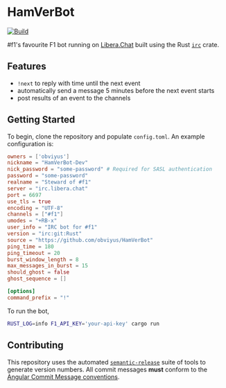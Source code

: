 # HamVerBot

[![Build](https://github.com/obviyus/HamVerBot/actions/workflows/build.yml/badge.svg)](https://github.com/obviyus/HamVerBot/actions/workflows/build.yml)

#f1's favourite F1 bot running on [Libera.Chat](https://libera.chat/) built using the
Rust [`irc`](https://crates.io/crates/irc) crate.

## Features

- `!next` to reply with time until the next event
- automatically send a message 5 minutes before the next event starts
- post results of an event to the channels

## Getting Started

To begin, clone the repository and populate `config.toml`. An example configuration is:

```toml
owners = ['obviyus']
nickname = "HamVerBot-Dev"
nick_password = "some-password" # Required for SASL authentication
password = "some-password"
realname = "Steward of #f1"
server = "irc.libera.chat"
port = 6697
use_tls = true
encoding = "UTF-8"
channels = ["#f1"]
umodes = "+RB-x"
user_info = "IRC bot for #f1"
version = "irc:git:Rust"
source = "https://github.com/obviyus/HamVerBot"
ping_time = 180
ping_timeout = 20
burst_window_length = 8
max_messages_in_burst = 15
should_ghost = false
ghost_sequence = []

[options]
command_prefix = "!"
```

To run the bot,

```bash
RUST_LOG=info F1_API_KEY='your-api-key' cargo run
```

## Contributing

This repository uses the automated [`semantic-release`](https://github.com/semantic-release/semantic-release) suite of tools to generate version numbers. All commit messages **must** conform to the [Angular Commit Message conventions](https://github.com/angular/angular/blob/master/CONTRIBUTING.md#-commit-message-format).
